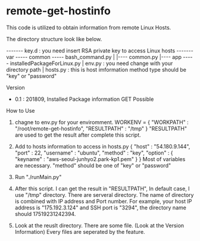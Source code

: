 # remote-get-hostinfo

This code is utilized to obtain information from remote Linux Hosts. 

The directory structure look like below.

------- key.d            : you need insert RSA private key to access Linux hosts
------- var ----- common ----- bash_command.py
            |            |---- common.py
            |---- app ----- installedPackageForLinux.py
| env.py                 : you need change with your directory path
| hosts.py               : this is host imformation
                           method type should be "key" or "password"


Version 
  - 0.1 : 201809, Installed Package information GET Possible

How to Use

1. chagne to env.py for your enviromment.
   WORKENV = {
        "WORKPATH" : "/root/remote-get-hostinfo",
        "RESULTPATH" : "/tmp"
   }
   "RESULTPATH" are used to get the result after complete this script.

2. Add to hosts information to access in hosts.py
   {
   "host" : "54.180.9.144",
   "port" : 22,
   "username" : "ubuntu",
   "method" : "key",
   "option" : {
      "keyname" : "aws-seoul-junhyo2.park-kp1.pem"
   }
   }
   Most of variables are necessary. "method" should be one of "key" or "password"
   
3. Run "./runMain.py"

4. After this script. I can get the result in "RESULTPATH", In default case, I use "/tmp" directory.
   There are serveral directory. The name of directory is combined with IP address and Port number. For example, 
   your host IP address is "175.192.3.124" and SSH port is "3294", the directory name should 17519231242394.

5. Look at the reuslt directory.
   There are some file. (Look at the Version Information) Every files are seperated by the feature.
   


